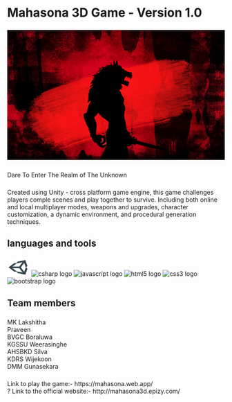 <h1 align="left">Mahasona 3D Game - Version 1.0</h1>

###
<div align="center">
  <img height="300" width="100%" src="/images/114.png"  />
</div>

###
###

<p align="left">Dare To Enter The Realm of The Unknown</p>

###

<p align="left">Created using Unity - cross platform game engine, this game challenges players comple scenes and play together to survive. Including both online and local multiplayer modes, weapons and upgrades, character customization, a dynamic environment, and procedural generation techniques.</p>

###

<h2 align="left">languages and tools</h2>

###

<div align="left">
  <img src="/images/icons8-unity.svg" height="40" width="52" alt="unity logo"  />
  <img src="https://cdn.jsdelivr.net/gh/devicons/devicon/icons/csharp/csharp-original.svg" height="40" width="52" alt="csharp logo"  />
  <img src="https://cdn.jsdelivr.net/gh/devicons/devicon/icons/javascript/javascript-original.svg" height="40" width="52" alt="javascript logo"  />
  <img src="https://cdn.jsdelivr.net/gh/devicons/devicon/icons/html5/html5-original.svg" height="40" width="52" alt="html5 logo"  />
  <img src="https://cdn.jsdelivr.net/gh/devicons/devicon/icons/css3/css3-original.svg" height="40" width="52" alt="css3 logo"  />
  <img src="https://cdn.jsdelivr.net/gh/devicons/devicon/icons/bootstrap/bootstrap-original.svg" height="40" width="52" alt="bootstrap logo"  />
</div>

###

<h2 align="left">Team members</h2>

###

<p align="left">MK Lakshitha<br>Praveen<br>BVGC Boraluwa<br>KGSSU Weerasinghe<br>AHSBKD Silva<br>KDRS Wijekoon<br>DMM Gunasekara</p>

###

###

<p align="left">Link to play the game:- https://mahasona.web.app/<br>?
Link to the official website:- http://mahasona3d.epizy.com/</p>

###
